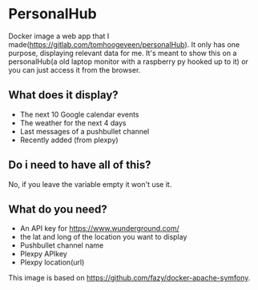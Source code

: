 PersonalHub
=====================

Docker image a web app that I made(https://gitlab.com/tomhoogeveen/personalHub). It only has one purpose, displaying relevant data for me.
It's meant to show this on a personalHub(a old laptop monitor with a raspberry py hooked up to it) or you can just access it from the browser.


What does it display?
------------------
 - The next 10 Google calendar events
 - The weather for the next 4 days
 - Last messages of a pushbullet channel
 - Recently added (from plexpy)

Do i need to have all of this?
-------------------
No, if you leave the variable empty it won't use it.

What do you need?
------------------
 - An API key for https://www.wunderground.com/
 - the lat and long of the location you want to display
 - Pushbullet channel name
 - Plexpy APIkey
 - Plexpy location(url)


This image is based on https://github.com/fazy/docker-apache-symfony.
